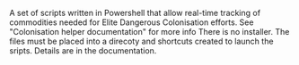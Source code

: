 A set of scripts written in Powershell that allow real-time tracking of commodities needed for Elite Dangerous Colonisation efforts. 
See "Colonisation helper documentation" for more info
There  is no installer.  The files must be placed into a direcoty and shortcuts created to launch the sripts.  Details are in the documentation.
